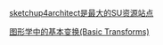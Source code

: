 

[sketchup4architect是最大的SU资源站点](https://www.sketchup4architect.com/)

[图形学中的基本变换(Basic Transforms)](https://zhuanlan.zhihu.com/p/96717729)



